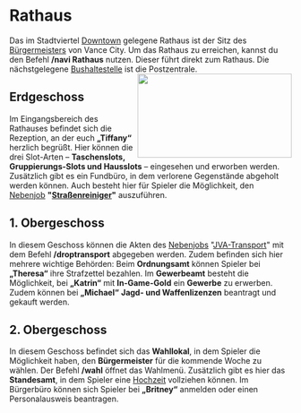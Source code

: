 # Rathaus 

Das im Stadtviertel [Downtown](../../pages/gebiete/downtown.md) gelegene Rathaus ist der Sitz des [Bürgermeisters](../../pages/allgemein/bürgermeister.md) von Vance City. Um das Rathaus zu erreichen, kannst du den Befehl **/navi Rathaus** nutzen. Dieser führt direkt zum Rathaus. Die nächstgelegene [Bushaltestelle](../../pages/öpnv/bus.md) ist die Postzentrale. <img align="right" width="275" height="150" src="../../../assets/image/orte/Rathaus.png"> 

## Erdgeschoss 
Im Eingangsbereich des Rathauses befindet sich die Rezeption, an der euch **„Tiffany“** herzlich begrüßt. Hier können die drei Slot-Arten – **Taschenslots, Gruppierungs-Slots und Hausslots** – eingesehen und erworben werden. Zusätzlich gibt es ein Fundbüro, in dem verlorene Gegenstände abgeholt werden können. Auch besteht hier für Spieler die Möglichkeit, den [Nebenjob](../../pages/nebenjobs/nebenjobs.md) **"[Straßenreiniger](../../pages/nebenjobs/straßenreiniger.md)"** auszuführen.

## 1. Obergeschoss
In diesem Geschoss können die Akten des [Nebenjobs](../../pages/nebenjobs/nebenjobs.md) "[JVA-Transport](../../pages/nebenjobs/jvatransport.md)" mit dem Befehl **/droptransport** abgegeben werden. Zudem befinden sich hier mehrere wichtige Behörden: 
Beim **Ordnungsamt** können Spieler bei **„Theresa“** ihre Strafzettel bezahlen. Im **Gewerbeamt** besteht die Möglichkeit, bei **„Katrin“** mit **In-Game-Gold** ein **Gewerbe** zu erwerben. Zudem können bei **„Michael“** **Jagd- und Waffenlizenzen** beantragt und gekauft werden.

## 2. Obergeschoss
In diesem Geschoss befindet sich das **Wahllokal**, in dem Spieler die Möglichkeit haben, den **Bürgermeister** für die kommende Woche zu wählen. Der Befehl **/wahl** öffnet das Wahlmenü. Zusätzlich gibt es hier das **Standesamt**, in dem Spieler eine [Hochzeit](../../pages/allgemein/beziehung.md) vollziehen können. Im Bürgerbüro können sich Spieler bei **„Britney“** anmelden oder einen Personalausweis beantragen.
